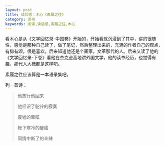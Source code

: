 ```yaml
---
layout: post
title: 读后感：木心《素履之往》
category: 读书
keywords: 阅读,读后感,素履之往,木心
---
```


看木心是从《文学回忆录-中国卷》开始的，开始看就沉浸到了其中，讲的很随性，感觉是那种自己读了，做了笔记，然后整理出来的，充满的作者自己的观点，有抑有颂，很是喜欢。后来知道他还是个画家，文革那代的人。后来又读了他的《文学回忆录-下卷》看他在杰克逊高地讲外国文学，他的读书经历，也觉得有趣，那代人大概都是这样吧。

素履之往应该算是一本语录集吧。

列一首诗：

>他旅行他回来
>
>他经识了驼铃的寂寞
>
>废墟的晕眩
>
>帐下寒冷的醒寤
>
>同情中断了的辛辣













